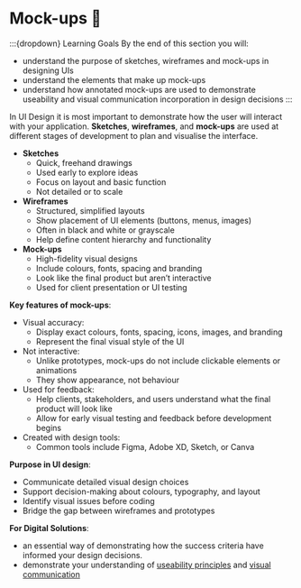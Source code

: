# Mock-ups 📝

:::{dropdown} Learning Goals
By the end of this section you will:
- understand the purpose of sketches, wireframes and mock-ups in designing UIs
- understand the elements that make up mock-ups
- understand how annotated mock-ups are used to demonstrate useability and visual communication incorporation in design decisions
:::

In UI Design it is most important to demonstrate how the user will interact with your application. **Sketches**, **wireframes**, and **mock-ups** are used at different stages of development to plan and visualise the interface.

- **Sketches**
  - Quick, freehand drawings
  - Used early to explore ideas
  - Focus on layout and basic function
  - Not detailed or to scale
- **Wireframes**
  - Structured, simplified layouts
  - Show placement of UI elements (buttons, menus, images)
  - Often in black and white or grayscale
  - Help define content hierarchy and functionality
- **Mock-ups**
  - High-fidelity visual designs
  - Include colours, fonts, spacing and branding
  - Look like the final product but aren’t interactive
  - Used for client presentation or UI testing

**Key features of mock-ups**:
- Visual accuracy:
  - Display exact colours, fonts, spacing, icons, images, and branding
  - Represent the final visual style of the UI
- Not interactive:
  - Unlike prototypes, mock-ups do not include clickable elements or animations
  - They show appearance, not behaviour
- Used for feedback:
  - Help clients, stakeholders, and users understand what the final product will look like
  - Allow for early visual testing and feedback before development begins
- Created with design tools:
  - Common tools include Figma, Adobe XD, Sketch, or Canva

**Purpose in UI design**:
- Communicate detailed visual design choices
- Support decision-making about colours, typography, and layout
- Identify visual issues before coding
- Bridge the gap between wireframes and prototypes

**For Digital Solutions**:
- an essential way of demonstrating how the success criteria have informed your design decisions.
- demonstrate your understanding of [useability principles](../03_user_experience/02_usability_principles.md) and [visual communication](../03_user_experience/03_visual_communication.md)
